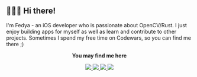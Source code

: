 ## 🏄🏻‍♂️ Hi there!
<p>I'm Fedya - an iOS developer who is passionate about OpenCV/Rust. I just enjoy building apps for myself as well as learn and contribute to other projects. Sometimes I spend my free time on Codewars, so you can find me there ;)</p>

<div align="center">
  <p><b>You may find me here</b></p>
  <a href="https://www.linkedin.com/in/fskatkov/">
    <img src="https://img.shields.io/badge/LinkedIn-0032A0?style=for-the-badge&labelColor=black" />
  </a>
  <a href="">
    <img src="https://img.shields.io/badge/Leetcode-FFA116?style=for-the-badge&labelColor=black" />
  </a>
  <a href="https://www.codewars.com/users/charming_whaley">
    <img src="https://img.shields.io/badge/Codewars-B1361E?style=for-the-badge&labelColor=black" />
  </a>
  <a href="https://www.kaggle.com/fedyakatkov">
    <img src="https://img.shields.io/badge/Kaggle-20BEFF?style=for-the-badge&labelColor=black&logoColor=20BEFF" />
  </a>
</div>
